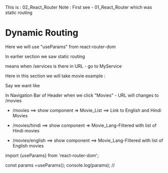 This is : 02_React_Router
Note : First see - 01_React_Router which was static routing

Dynamic Routing
===============
Here we will use "useParams" from react-router-dom

In earlier section we saw static routing
 <Route path="/services" component={MyService}/>

 means when /services is there in URL - go to MyService

Here in this section we will take movie example :

 Say we want like 
  <Route path="/movies/:lang" component={Movie_Lang-Filtered} />
  <Route path="/movies" component={Movie_List} />

  In Navigation Bar of Header when we click "Movies" - URL will changes to /movies 
  - /movies         ==> show component => Movie_List ==> Link to English and Hindi Movies

  - /movies/hindi   ==> show component => Movie_Lang-Filtered with list of Hindi movies
  - /movies/english ==> show component ==>  Movie_Lang-Filtered with list of English movies

import {useParams} from 'react-router-dom';

const params =useParams();
console.log(params);  //
